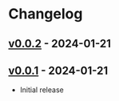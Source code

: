 # Changelog

## [v0.0.2](https://github.com/nukopy/knsh/compare/v0.0.1...v0.0.2) - 2024-01-21

## [v0.0.1](https://github.com/nukopy/knsh/commits/v0.0.1) - 2024-01-21

- Initial release
